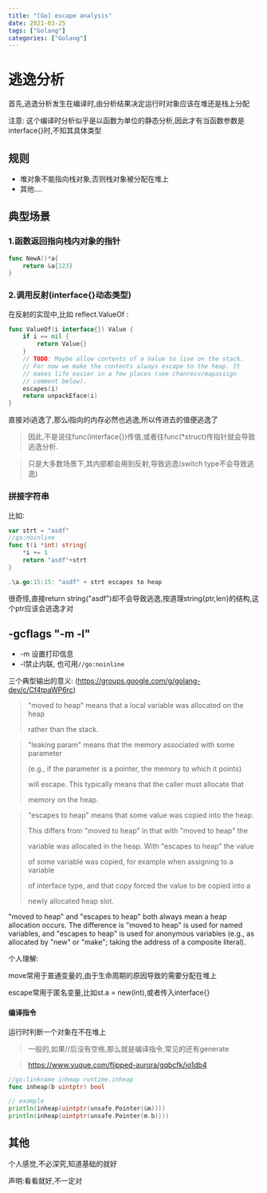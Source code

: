 ```yaml
---
title: "[Go] escape analysis"
date: 2021-03-25
tags: ["Golang"]
categories: ["Golang"]
---
```


# 逃逸分析

首先,逃逸分析发生在编译时,由分析结果决定运行时对象应该在堆还是栈上分配

注意: 这个编译时分析似乎是以函数为单位的静态分析,因此才有当函数参数是interface{}时,不知其具体类型

## 规则

- 堆对象不能指向栈对象,否则栈对象被分配在堆上
- 其他....

## 典型场景

### 1.函数返回指向栈内对象的指针

```go
func NewA()*a{
    return &a{123}
}
```

### 2.调用反射(interface{}动态类型)

在反射的实现中,比如 reflect.ValueOf :

```go
func ValueOf(i interface{}) Value {
	if i == nil {
		return Value{}
	}
    // TODO: Maybe allow contents of a Value to live on the stack.
	// For now we make the contents always escape to the heap. It
	// makes life easier in a few places (see chanrecv/mapassign
	// comment below).
	escapes(i)
	return unpackEface(i)
}
```

直接对i逃逸了,那么i指向的内存必然也逃逸,所以传进去的值便逃逸了

> 因此,不是说往func(interface{})传值,或者往func(*struct)传指针就会导致逃逸分析.

> 只是大多数场景下,其内部都会用到反射,导致逃逸(switch type不会导致逃逸)

### 拼接字符串

比如:

```go
var strt = "asdf"
//go:noinline
func t(i *int) string{
	*i += 1
	return "asdf"+strt
}
```

```go
.\a.go:15:15: "asdf" + strt escapes to heap
```

很奇怪,直接return string("asdf")却不会导致逃逸,按道理string{ptr,len}的结构,这个ptr应该会逃逸才对

## -gcflags "-m -l"

- -m 设置打印信息
- -l禁止内联, 也可用`//go:noinline`

三个典型输出的意义: (https://groups.google.com/g/golang-dev/c/Cf4tpaWP6rc)

> "moved to heap" means that a local variable was allocated on the heap
>
> rather than the stack.

> "leaking param" means that the memory associated with some parameter
>
> (e.g., if the parameter is a pointer, the memory to which it points)
>
> will escape.  This typically means that the caller must allocate that
>
> memory on the heap.

> "escapes to heap" means that some value was copied into the heap.
>
> This differs from "moved to heap" in that with "moved to heap" the
>
> variable was allocated in the heap.  With "escapes to heap" the value
>
> of some variable was copied, for example when assigning to a variable
>
> of interface type, and that copy forced the value to be copied into a
>
> newly allocated heap slot.

 "moved to heap" and "escapes to heap" both always mean a heap  allocation occurs. The difference is "moved to heap" is used for named  variables, and "escapes to heap" is used for anonymous variables (e.g.,  as allocated by "new" or "make"; taking the address of a composite  literal).

个人理解:

move常用于普通变量的,由于生命周期的原因导致的需要分配在堆上

escape常用于匿名变量,比如st.a = new(int),或者传入interface{}

#### 编译指令

运行时判断一个对象在不在堆上

> 一般的,如果//后没有空格,那么就是编译指令,常见的还有generate

> https://www.yuque.com/flipped-aurora/gqbcfk/io1db4

```go
//go:linkname inheap runtime.inheap
func inheap(b uintptr) bool

// example
println(inheap(uintptr(unsafe.Pointer(&m))))
println(inheap(uintptr(unsafe.Pointer(m.b))))
```

## 其他

个人感觉,不必深究,知道基础的就好

声明:看看就好,不一定对